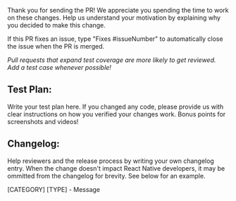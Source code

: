 Thank you for sending the PR! We appreciate you spending the time to work on these changes.
Help us understand your motivation by explaining why you decided to make this change.

If this PR fixes an issue, type "Fixes #issueNumber" to automatically close the issue when the PR is merged.

_Pull requests that expand test coverage are more likely to get reviewed. Add a test case whenever possible!_

Test Plan:
----------
Write your test plan here. If you changed any code, please provide us with clear instructions on how you verified your changes work. Bonus points for screenshots and videos!

Changelog:
----------
Help reviewers and the release process by writing your own changelog entry. When the change doesn't impact React Native developers, it may be ommitted from the changelog for brevity. See below for an example.

[CATEGORY] [TYPE] - Message

<!--

  CATEGORY may be:

  - [General]
  - [iOS]
  - [Android]

  TYPE may be:

  - [Added] for new features.
  - [Changed] for changes in existing functionality.
  - [Deprecated] for soon-to-be removed features.
  - [Removed] for now removed features.
  - [Fixed] for any bug fixes.
  - [Security] in case of vulnerabilities.

  For more detail, see https://keepachangelog.com/en/1.0.0/#how

  MESSAGE may answer "what and why" on a feature level. Use this to briefly tell React Native users about notable changes.

  EXAMPLES:

  [General] [Added] - Add snapToOffsets prop to ScrollView component
  [General] [Fixed] - Fix various issues in snapToInterval on ScrollView component
  [iOS] [Fixed] - Fix crash in RCTImagePicker

-->
